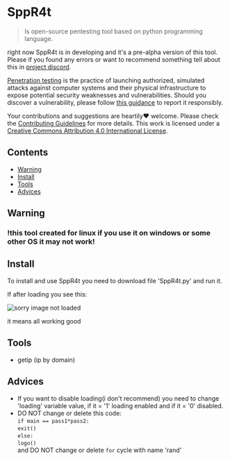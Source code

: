 # SppR4t
> Is open-source pentesting tool based on python programming language.

right now SppR4t is in developing and it's a pre-alpha version of this tool.
Please if you found any errors or want to recommend something tell about this in [project discord](https://discord.gg/SP3zE8Y5nv).

[Penetration testing](https://en.wikipedia.org/wiki/Penetration_test) is the practice of launching authorized, simulated attacks against computer systems and their physical infrastructure to expose potential security weaknesses and vulnerabilities. Should you discover a vulnerability, please follow [this guidance](https://kb.cert.org/vuls/guidance/) to report it responsibly.

Your contributions and suggestions are heartily♥ welcome. Please check the [Contributing Guidelines](CONTRIBUTING.md) for more details. This work is licensed under a [Creative Commons Attribution 4.0 International License](https://creativecommons.org/licenses/by/4.0/).

## Contents
* [Warning](#warning)
* [Install](#install)
* [Tools](#tools)
* [Advices](#advices)

## Warning
### !this tool created for linux if you use it on windows or some other OS it may not work!

## Install
To install and use SppR4t you need to download file 'SppR4t.py' and run it.
<div>If after loading you see this:<div>

![sorry image not loaded](https://i.ibb.co/F0Sdjp3/2023-02-28-163743.png)

<div>it means all working good<div>

## Tools
* getip (ip by domain)

## Advices
* If you want to disable loading(i don't recommend) you need to change 'loading' variable value, if it = '1' loading enabled and if it = '0' disabled.
* DO NOT change or delete this code: <br> `if main == pass1*pass2:` <br> `exit()` <br> `else:` <br> `logo()` <br> and DO NOT change or delete `for` cycle with name 'rand'
